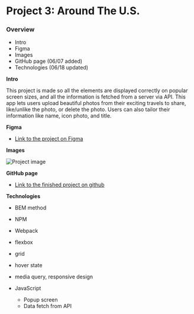 # Project 3: Around The U.S.

### Overview

- Intro
- Figma
- Images
- GitHub page (06/07 added)
- Technologies (06/18 updated)

**Intro**

This project is made so all the elements are displayed correctly on popular screen sizes, and all the information is fetched from a server via API.
This app lets users upload beautiful photos from their exciting travels to share, like/unlike the photo, or delete the photo.
Users can also tailor their information like name, icon photo, and title.

**Figma**

- [Link to the project on Figma](https://www.figma.com/file/ii4xxsJ0ghevUOcssTlHZv/Sprint-3%3A-Around-the-US?node-id=0%3A1)

**Images**

![Project image](https://github.com/MarinU-M/se_project_aroundtheus/assets/133256866/8c2dd903-b360-4fab-933f-fb7361a3a56c)

**GitHub page**

- [Link to the finished project on github](https://marinu-m.github.io/se_project_aroundtheus/)

**Technologies**

- BEM method
- NPM
- Webpack

- flexbox
- grid
- hover state
- media query, responsive design

- JavaScript
  - Popup screen
  - Data fetch from API
